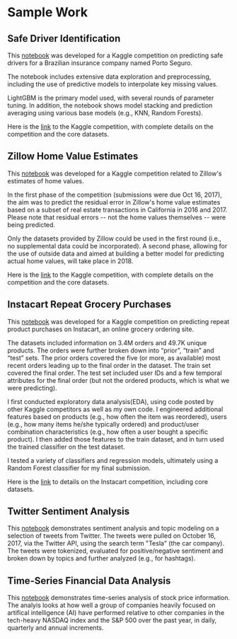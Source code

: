 # Sample Work



## Safe Driver Identification 
This [notebook](https://github.com/robjm16/samples/blob/master/Safe_Driver_Prediction_GF.ipynb) was developed for a Kaggle competition on predicting safe drivers for a Brazilian insurance company named Porto Seguro. 

The notebook includes extensive data exploration and preprocessing, including the use of predictive models to interpolate key missing values. 

LightGBM is the primary model used, with several rounds of parameter tuning.  In addition, the notebook shows model stacking and prediction averaging using various base models (e.g., KNN, Random Forests).  

Here is the [link](https://www.kaggle.com/c/zillow-prize-1#description) to the Kaggle competition, with complete details on the competition and the core datasets.                        



## Zillow Home Value Estimates 
This [notebook](https://github.com/robjm16/samples/blob/master/Zillow_Competition_vGF.ipynb) was developed for a Kaggle competition related to Zillow's estimates of home values.  

In the first phase of the competition (submissions were due Oct 16, 2017), the aim was to predict the residual error in Zillow's home value estimates based on a subset of real estate transactions in California in 2016 and 2017.  Please note that residual errors -- not the home values themselves -- were being predicted.  

Only the datasets provided by Zillow could be used in the first round (i.e., no supplemental data could be incorporated).   A second phase, allowing for the use of outside data and aimed at building a better model for predicting actual home values, will take place in 2018.   

Here is the [link](https://www.kaggle.com/c/zillow-prize-1#description) to the Kaggle competition, with complete details on the competition and the core datasets.                         



## Instacart Repeat Grocery Purchases  
This [notebook](https://github.com/robjm16/samples/blob/master/Instacart_Competition_vGF.ipynb) was developed for a Kaggle competition on predicting repeat product purchases on Instacart, an online grocery ordering site.

The datasets included information on 3.4M orders and 49.7K unique products. The orders were further broken down into “prior”, “train” and “test” sets. The prior orders covered the five (or more, as available) most recent orders leading up to the final order in the dataset. The train set covered the final order. The test set included user IDs and a few temporal attributes for the final order (but not the ordered products, which is what we were predicting).

I first conducted exploratory data analysis(EDA), using code posted by other Kaggle competitors as well as my own code. I engineered additional features based on products (e.g., how often the item was reordered), users (e.g., how many items he/she typically ordered) and product/user combination characteristics (e.g., how often a user bought a specific product). I then added those features to the train dataset, and in turn used the trained classifier on the test dataset.

I tested a variety of classifiers and regression models, ultimately using a Random Forest classifier for my final submission.  

Here is the [link](https://www.kaggle.com/c/instacart-market-basket-analysis) to details on the Instacart competition, including core datasets.                                         



## Twitter Sentiment Analysis
This [notebook](https://github.com/robjm16/samples/blob/master/Tweet_Analysis_vGF.ipynb) demonstrates sentiment analysis and topic modeling on a selection of tweets from Twitter. The tweets were pulled on October 16, 2017, via the Twitter API, using the search term "Tesla" (the car company). The tweets were tokenized, evaluated for positive/negative sentiment and broken down by topics and further analyzed (e.g., for hashtags).



## Time-Series Financial Data Analysis 
This [notebook](https://github.com/robjm16/samples/blob/master/Tweet_Analysis_vGF.ipynb) demonstrates time-series analysis of stock price information.  The analyis looks at how well a group of companies heavily focused on artifical intelligence (AI) have performed relative to other companies in the tech-heavy NASDAQ index and the S&P 500 over the past year, in daily, quarterly and annual increments. 
